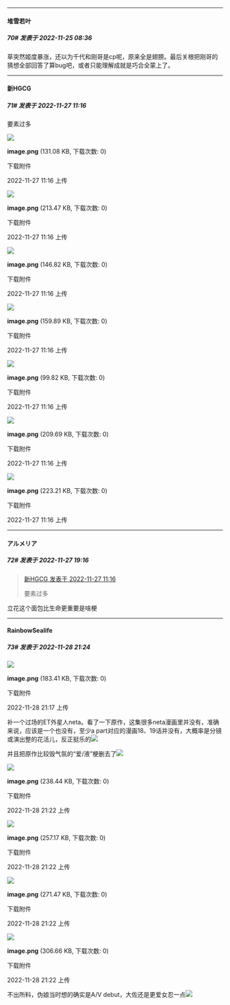 

*****

####  堆雪若叶  
##### 70#       发表于 2022-11-25 08:36

草突然姬度暴涨，还以为千代和刚哥是cp呢，原来全是翅膀。最后关根把刚哥的猜想全部回答了算bug吧，或者只能理解成就是巧合全蒙上了。



*****

####  新HGCG  
##### 71#       发表于 2022-11-27 11:16

要素过多

<img src="https://img.saraba1st.com/forum/202211/27/111605c35jldjv11c3kodz.png" referrerpolicy="no-referrer">

<strong>image.png</strong> (131.08 KB, 下载次数: 0)

下载附件

2022-11-27 11:16 上传

<img src="https://img.saraba1st.com/forum/202211/27/111611sp3htk382v8vh4xv.png" referrerpolicy="no-referrer">

<strong>image.png</strong> (213.47 KB, 下载次数: 0)

下载附件

2022-11-27 11:16 上传

<img src="https://img.saraba1st.com/forum/202211/27/111617szp5lv3nvs00jilz.png" referrerpolicy="no-referrer">

<strong>image.png</strong> (146.82 KB, 下载次数: 0)

下载附件

2022-11-27 11:16 上传

<img src="https://img.saraba1st.com/forum/202211/27/111623o95vwa2a0t9n48wn.png" referrerpolicy="no-referrer">

<strong>image.png</strong> (159.89 KB, 下载次数: 0)

下载附件

2022-11-27 11:16 上传

<img src="https://img.saraba1st.com/forum/202211/27/111630b3cw44349e3rw7wx.png" referrerpolicy="no-referrer">

<strong>image.png</strong> (99.82 KB, 下载次数: 0)

下载附件

2022-11-27 11:16 上传

<img src="https://img.saraba1st.com/forum/202211/27/111636eju72c820hq2u8rt.png" referrerpolicy="no-referrer">

<strong>image.png</strong> (209.69 KB, 下载次数: 0)

下载附件

2022-11-27 11:16 上传

<img src="https://img.saraba1st.com/forum/202211/27/111642cq6uxn6uqzyluxnn.png" referrerpolicy="no-referrer">

<strong>image.png</strong> (223.21 KB, 下载次数: 0)

下载附件

2022-11-27 11:16 上传



*****

####  アルメリア  
##### 72#       发表于 2022-11-27 19:16

<blockquote><a href="httphttps://bbs.saraba1st.com/2b/forum.php?mod=redirect&amp;goto=findpost&amp;pid=58639759&amp;ptid=2060089" target="_blank">新HGCG 发表于 2022-11-27 11:16</a>

要素过多</blockquote>
立花这个面包比生命更重要是啥梗



*****

####  RainbowSealife  
##### 73#       发表于 2022-11-28 21:24

<img src="https://img.saraba1st.com/forum/202211/28/211723c3o1j7j31ok7qd1x.png" referrerpolicy="no-referrer">

<strong>image.png</strong> (183.41 KB, 下载次数: 0)

下载附件

2022-11-28 21:17 上传

补一个过场的ET外星人neta。看了一下原作，这集很多neta漫画里并没有，准确来说，应该是一个也没有，至少a part对应的漫画18、19话并没有，大概率是分镜或演出整的花活儿，反正挺乐的<img src="https://static.saraba1st.com/image/smiley/face2017/067.png" referrerpolicy="no-referrer">

并且把原作比较毁气氛的“爱/液”梗删去了<img src="https://static.saraba1st.com/image/smiley/face2017/067.png" referrerpolicy="no-referrer">

<img src="https://img.saraba1st.com/forum/202211/28/212206dcircht2uhx11l2c.png" referrerpolicy="no-referrer">

<strong>image.png</strong> (238.44 KB, 下载次数: 0)

下载附件

2022-11-28 21:22 上传

<img src="https://img.saraba1st.com/forum/202211/28/212213apus9ioggtszetti.png" referrerpolicy="no-referrer">

<strong>image.png</strong> (257.17 KB, 下载次数: 0)

下载附件

2022-11-28 21:22 上传

<img src="https://img.saraba1st.com/forum/202211/28/212224yn62zk9wv2b5mtt0.png" referrerpolicy="no-referrer">

<strong>image.png</strong> (271.47 KB, 下载次数: 0)

下载附件

2022-11-28 21:22 上传

<img src="https://img.saraba1st.com/forum/202211/28/212232oii3ijfoffx7fk43.png" referrerpolicy="no-referrer">

<strong>image.png</strong> (306.66 KB, 下载次数: 0)

下载附件

2022-11-28 21:22 上传

不出所料，伪娘当时想的确实是A/V debut，大佐还是更爱女忍一点<img src="https://static.saraba1st.com/image/smiley/face2017/067.png" referrerpolicy="no-referrer">

